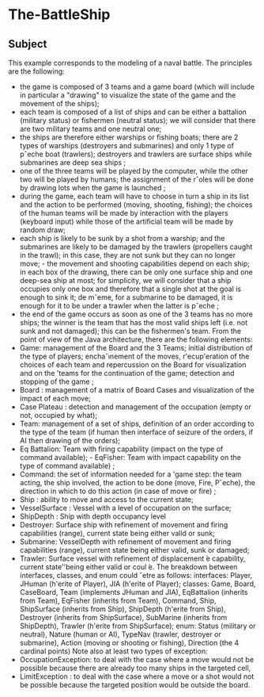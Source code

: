 # The-BattleShip

## Subject






This example corresponds to the modeling of a naval battle. The principles are the following:
 - the game is composed of 3 teams and a game board (which will include in particular a "drawing" to visualize the state of the game and the movement of the ships); 
- each team is composed of a list of ships and can be either a battalion (military status) or fishermen (neutral status); we will consider that there are two military teams and one neutral one;
 - the ships are therefore either warships or fishing boats; there are 2 types of warships (destroyers and submarines) and only 1 type of pˆeche boat (trawlers); destroyers and trawlers are surface ships while submarines are deep sea ships ;
 - one of the three teams will be played by the computer, while the other two will be played by humans; the assignment of the rˆoles will be done by drawing lots when the game is launched ;
 - during the game, each team will have to choose in turn a ship in its list and the action to be performed (moving, shooting, fishing); the choices of the human teams will be made by interaction with the players (keyboard input) while those of the artificial team will be made by random draw; 
- each ship is likely to be sunk by a shot from a warship; and the submarines are likely to be damaged by the trawlers (propellers caught in the trawl); in this case, they are not sunk but they can no longer move; - the movement and shooting capabilities depend on each ship; in each box of the drawing, there can be only one surface ship and one deep-sea ship at most; for simplicity, we will consider that a ship occupies only one box and therefore that a single shot at the goal is enough to sink it; de mˆeme, for a submarine to be damaged, it is enough for it to be under a trawler when the latter is pˆeche ; 
- the end of the game occurs as soon as one of the 3 teams has no more ships; the winner is the team that has the most valid ships left (i.e. not sunk and not damaged); this can be the fishermen's team. From the point of view of the Java architecture, there are the following elements: 
- Game: management of the Board and the 3 Teams; initial distribution of the type of players; enchaˆınement of the moves, r'ecup'eration of the choices of each team and repercussion on the Board for visualization and on the 'teams for the continuation of the game; detection and stopping of the game ; 
- Board : management of a matrix of Board Cases and visualization of the impact of each move;
 - Case Plateau : detection and management of the occupation (empty or not, occupied by what); 
- Team: management of a set of ships, definition of an order according to the type of the team (if human then interface of seizure of the orders, if AI then drawing of the orders);
 - Eq Battalion: Team with firing capability (impact on the type of command available); - EqFisher: Team with impact capability on the type of command available) ;
 - Command: the set of information needed for a 'game step: the team acting, the ship involved, the action to be done (move, Fire, Pˆeche), the direction in which to do this action (in case of move or fire) ;
 - Ship : ability to move and access to the current state; 
- VesselSurface : Vessel with a level of occupation on the surface;
 - ShipDepth : Ship with depth occupancy level 
- Destroyer: Surface ship with refinement of movement and firing capabilities (range), current state being either valid or sunk;
 - Submarine: VesselDepth with refinement of movement and firing capabilities (range), current state being either valid, sunk or damaged; 
- Trawler: Surface vessel with refinement of displacement ́e capability, current state''being either valid or coul ́e. The breakdown between interfaces, classes, and enum could ˆetre as follows: interfaces: Player, JHuman (h'erite of Player), JIA (h'erite of Player); classes: Game, Board, CaseBoard, Team (implements JHuman and JIA), EqBattalion (inherits from Team), EqFisher (inherits from Team), Command, Ship, ShipSurface (inherits from Ship), ShipDepth (h'erite from Ship), Destroyer (inherits from ShipSurface), SubMarine (inherits from ShipDepth), Trawler (h'erite from ShipSurface);
 enum: Status (military or neutral), Nature (human or AI), TypeNav (trawler, destroyer or submarine), Action (moving or shooting or fishing), Direction (the 4 cardinal points) Note also at least two types of exception: 
- OccupationException: to deal with the case where a move would not be possible because there are already too many ships in the targeted cell, 
- LimitException : to deal with the case where a move or a shot would not be possible because the targeted position would be outside the board.

